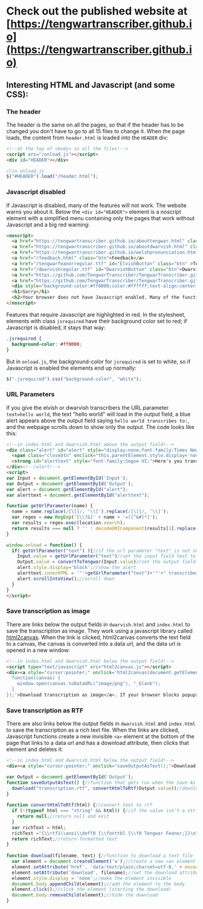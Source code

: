 # Check out the published website at [https://tengwartranscriber.github.io](https://tengwartranscriber.github.io)
## Interesting HTML and Javascript (and some CSS):
### The header
The header is the same on all the pages, so that if the header has to be changed you don't have to go to all 15 files to change it. When the page loads, the content from `header.html` is loaded into the `HEADER` div:
```html
<!--at the top of <body> in all the files!-->
<script src="/onload.js"></script>
<div id="HEADER"></div>
```
```js
//in onload.js
$("#HEADER").load("/header.html");
```
### Javascript disabled
If Javascript is disabled, many of the features will not work. The website warns you about it. Below the `<div id="HEADER">` element is a noscript element with a simplified menu containing only the pages that work without Javascript and a big red warning:
```html
<noscript>
  <a href="https://tengwartranscriber.github.io/abouttengwar.html" class="btn">About Tengwar</a>
  <a href="https://tengwartranscriber.github.io/aboutdwarvish.html" class="btn">About Dwarvish Runes</a>
  <a href="https://tengwartranscriber.github.io/welshpronunciation.html" class="btn">Welsh Pronunciation</a>
  <a href="/feedback.html" class="btn">Feedback</a>
  <a href="/tengwarfeanorregular.ttf" id="ElvishButton" class="btn" >Tengwar Font Download</a>
  <a href="/dwarvishregular.ttf" id="DwarvishButton" class="btn">Dwarvish Font Download</a>
  <a href="https://github.com/TengwarTranscriber/TengwarTranscriber.github.io/" class="btn">View Source</a>
  <a href="https://github.com/TengwarTranscriber/TengwarTranscriber.github.io/zipball/master" class="btn">Download Source</a></div>
  <div style="background-color:#ff0000;color:#ffffff;text-align:center;">
  <h1>Sorry</h1>
  <h2>Your browser does not have Javascript enabled. Many of the functions on this website (highlighted in red) require Javascript to function. Please enable Javascript for full functionality</h2>
</noscript>
```
Features that require Javascript are highlighted in red. In the stylesheet, elements with class `jsrequired` have their background color set to red; if Javascript is disabled, it stays that way:
```css
.jsrequired { 
  background-color: #ff0000;
}
```
But in `onload.js`, the background-color for `jsrequired` is set to white, so if Javascript is enabled the elements end up normally:
```js
$(".jsrequired").css("background-color", "white");
```
### URL Parameters
If you give the elvish or dwarvish transcribers the URL parameter `text=hello world`, the text "hello world" will load in the output field, a blue alert appears above the output field saying `hello world transcribes to:`, and the webpage scrolls down to show only the output. The code looks like this:
```html
<!--in index.html and dwarvish.html above the output field!-->
<div class="alert" id="alert" style="display:none;font-family:Times New Roman;">
  <span class="closebtn" onclick="this.parentElement.style.display='none';">&times;</span> 
  <strong id="alerttext" style="font-family:Segoe UI;">Here's you transription:</strong>
</div><!--/alert!-->
<script>
var Input = document.getElementById('Input');
var Output = document.getElementById('Output');
var alert = document.getElementById("alert");
var alerttext = document.getElementById("alerttext");

function getUrlParameter(name) {
  name = name.replace(/[\[]/, '\\[').replace(/[\]]/, '\\]');
  var regex = new RegExp('[\\?&]' + name + '=([^&#]*)');
  var results = regex.exec(location.search);
  return results === null ? '' : decodeURIComponent(results[1].replace(/\+/g, ' '));
}

window.onload = function() {
  if( getUrlParameter("text") ){//if the url parameter "text" is not null
    Input.value = getUrlParameter("text")//set the input field text to the value of the url parameter
    Output.value = convertToTengwar(Input.value)//set the output field text to the tengwar equivalent
    alert.style.display='block';//show the alert
    alerttext.innerHTML = '"'+getUrlParameter("text")+'"'+" transcribes to:"//set the alert text
    alert.scrollIntoView();//scroll down
  }
}
</script>
```
### Save transcription as image
There are links below the output fields in `dwarvish.html` and `index.html` to save the transcription as image. They work using a javascript library called [html2canvas](https://html2canvas.hertzen.com/). When the link is clicked, html2canvas converts the text field to a canvas, the canvas is converted into a data url, and the data url is opened in a new window:
```html
<!--in index.html and dwarvish.html below the output field!-->
<script type="text/javascript" src="html2canvas.js"></script>
<div><a style="cursor:pointer;" onclick='html2canvas(document.getElementById("Output"), {onrendered: 
  function(canvas) {
    window.open(canvas.toDataURL("image/png"), "_blank");
  }
});'>Download transcription as image</a>. If your browser blocks popups this might not work.</div>
```
### Save transcription as RTF
There are also links below the output fields in `dwarvish.html` and `index.html` to save the transcription as a rich text file. When the links are clicked, Javascript functions create a new invisible `<a>` element at the bottom of the page that links to a data url and has a download attribute, then clicks that element and deletes it:
```html
<!--in index.html and dwarvish.html below the output field!-->
<div><a style="cursor:pointer;" onclick="saveOutputAsText();">Download transcription as rich text</a>. You must install the font file from <a href="/more.html?font=elvish" target="_blank">here</a> for the file to display correctly</div>
```
```js
var Output = document.getElementById('Output');
function saveOutputAsText() {//function that gets run when the Save As Rich Text link is clicked
  download("transcription.rtf", convertHtmlToRtf(Output.value))//download the contents of the output field as transcription.rtf
}
      
function convertHtmlToRtf(html) {//convert text to rtf
  if (!(typeof html === "string" && html)) {//if the value isn't a string or is empty
    return null;//return null and exit
  }
  var richText = html;
  richText ="{\\rtf1\\ansi\\deff0 {\\fonttbl {\\f0 Tengwar Feanor;}}\n" + richText +"\n}";//format the text, setting the font to Tengwar Feanor
  return richText;//return formatted text
}
      
function download(filename, text) {//function to download a text file
  var element = document.createElement('a');//create a new <a> element
  element.setAttribute('href', 'data:text/plain;charset=utf-8,' + encodeURIComponent(text));//set the element link to a dataurl containing the text
  element.setAttribute('download', filename);//set the download attribute
  element.style.display = 'none';//make the element invisible
  document.body.appendChild(element);//add the element to the body
  element.click();//click the element (starting the download)
  document.body.removeChild(element);//hide the download
}
```
